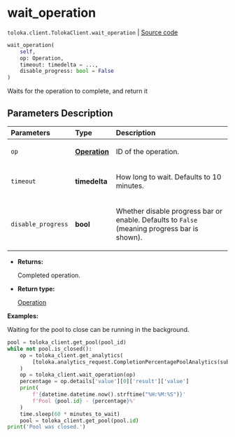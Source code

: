 # wait_operation
`toloka.client.TolokaClient.wait_operation` | [Source code](https://github.com/Toloka/toloka-kit/blob/v1.2.0/src/client/__init__.py#L2842)

```python
wait_operation(
    self,
    op: Operation,
    timeout: timedelta = ...,
    disable_progress: bool = False
)
```

Waits for the operation to complete, and return it

## Parameters Description

| Parameters | Type | Description |
| :----------| :----| :-----------|
`op`|**[Operation](toloka.client.operations.Operation.md)**|<p>ID of the operation.</p>
`timeout`|**timedelta**|<p>How long to wait. Defaults to 10 minutes.</p>
`disable_progress`|**bool**|<p>Whether disable progress bar or enable. Defaults to `False` (meaning progress bar is shown).</p>

* **Returns:**

  Completed operation.

* **Return type:**

  [Operation](toloka.client.operations.Operation.md)

**Examples:**

Waiting for the pool to close can be running in the background.

```python
pool = toloka_client.get_pool(pool_id)
while not pool.is_closed():
    op = toloka_client.get_analytics(
        [toloka.analytics_request.CompletionPercentagePoolAnalytics(subject_id=pool.id)]
    )
    op = toloka_client.wait_operation(op)
    percentage = op.details['value'][0]['result']['value']
    print(
        f'{datetime.datetime.now().strftime("%H:%M:%S")}'
        f'Pool {pool.id} - {percentage}%'
    )
    time.sleep(60 * minutes_to_wait)
    pool = toloka_client.get_pool(pool.id)
print('Pool was closed.')
```
